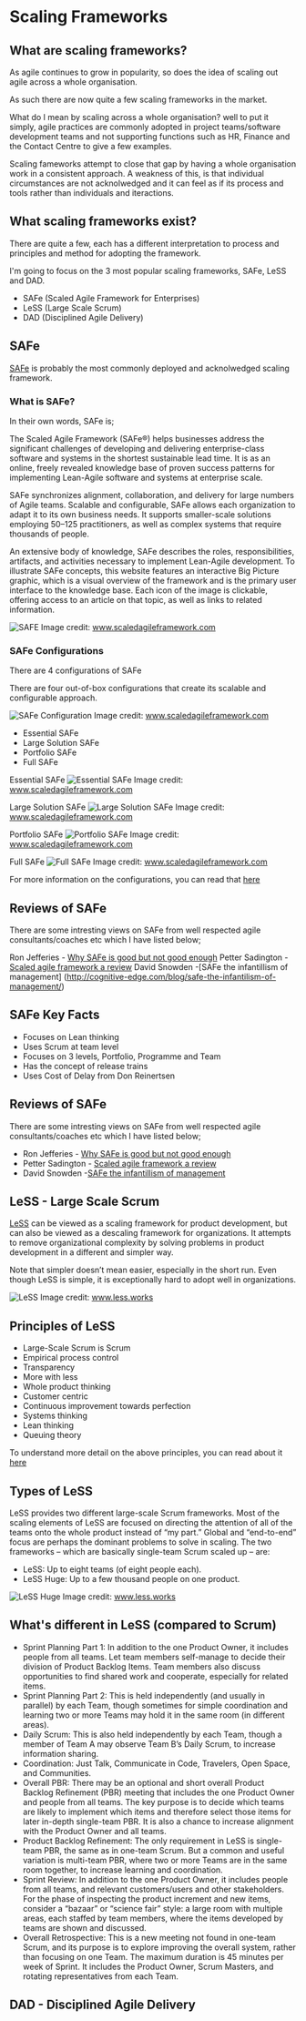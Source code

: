 # Scaling Frameworks

## What are scaling frameworks?

As agile continues to grow in popularity, so does the idea of scaling out agile across a whole organisation.

As such there are now quite a few scaling frameworks in the market.

What do I mean by scaling across a whole organisation? well to put it simply, agile practices are commonly adopted in project teams/software development teams and not supporting functions such as HR, Finance and the Contact Centre to give a few examples.

Scaling fameworks attempt to close that gap by having a whole organisation work in a consistent approach. A weakness of this, is that individual circumstances are not acknolwedged and it can feel as if its process and tools rather than individuals and iteractions.

## What scaling frameworks exist?

There are quite a few, each has a different interpretation to process and principles and method for adopting the framework.

I'm going to focus on the 3 most popular scaling frameworks, SAFe, LeSS and DAD.

- SAFe (Scaled Agile Framework for Enterprises)
- LeSS (Large Scale Scrum)
- DAD (Disciplined Agile Delivery)

## SAFe

[SAFe](http://www.scaledagileframework.com/) is probably the most commonly deployed and acknolwedged scaling framework.

### What is SAFe?

In their own words, SAFe is;

The Scaled Agile Framework (SAFe®) helps businesses address the significant challenges of developing and delivering enterprise-class software and systems in the shortest sustainable lead time. It is as an online, freely revealed knowledge base of proven success patterns for implementing Lean-Agile software and systems at enterprise scale. 

SAFe synchronizes alignment, collaboration, and delivery for large numbers of Agile teams. Scalable and configurable, SAFe allows each organization to adapt it to its own business needs. It supports smaller-scale solutions employing 50–125 practitioners, as well as complex systems that require thousands of people. 

An extensive body of knowledge, SAFe describes the roles, responsibilities, artifacts, and activities necessary to implement Lean-Agile development. To illustrate SAFe concepts, this website features an interactive Big Picture graphic, which is a visual overview of the framework and is the primary user interface to the knowledge base. Each icon of the image is clickable, offering access to an article on that topic, as well as links to related information.

![SAFE](./resources/SAFe.png)
Image credit: www.scaledagileframework.com

### SAFe Configurations 

There are 4 configurations of SAFe

There are four out-of-box configurations that create its scalable and configurable approach.

![SAFe Configuration](./resources/ConfigurableSAFe.png)
Image credit: www.scaledagileframework.com

- Essential SAFe 
- Large Solution SAFe
- Portfolio SAFe 
- Full SAFe

Essential SAFe
![Essential SAFe](./resources/EssentialSAFe.png) 
Image credit: www.scaledagileframework.com

Large Solution SAFe
![Large Solution SAFe](./resources/LargeSolutionSAFe.png)
Image credit: www.scaledagileframework.com

Portfolio SAFe 
![Portfolio SAFe](./resources/PortfolioSAFe.png)
Image credit: www.scaledagileframework.com

Full SAFe
![Full SAFe](./resources/FullSAfe.png)
Image credit: www.scaledagileframework.com

For more information on the configurations, you can read that [here](http://www.scaledagileframework.com/what-is-safe/)

## Reviews of SAFe

There are some intresting views on SAFe from well respected agile consultants/coaches etc which I have listed below;

Ron Jefferies - [Why SAFe is good but not good enough](http://xprogramming.com/articles/safe-good-but-not-good-enough/)
Petter Sadington - [Scaled agile framework a review](https://agilescout.com/scaled-agile-framework-safe-review/)
David Snowden -[SAFe the infantillism of management] (http://cognitive-edge.com/blog/safe-the-infantilism-of-management/)

## SAFe Key Facts

- Focuses on Lean thinking
- Uses Scrum at team level
- Focuses on 3 levels, Portfolio, Programme and Team
- Has the concept of release trains
- Uses Cost of Delay from Don Reinertsen

## Reviews of SAFe

There are some intresting views on SAFe from well respected agile consultants/coaches etc which I have listed below;

- Ron Jefferies - [Why SAFe is good but not good enough](http://xprogramming.com/articles/safe-good-but-not-good-enough/)
- Petter Sadington - [Scaled agile framework a review](https://agilescout.com/scaled-agile-framework-safe-review/)
- David Snowden -[SAFe the infantillism of management](http://cognitive-edge.com/blog/safe-the-infantilism-of-management/)

## LeSS - Large Scale Scrum

[LeSS](https://less.works/less/framework/index.html) can be viewed as a scaling framework for product development, but can also be viewed as a descaling framework for organizations. It attempts to remove organizational complexity by solving problems in product development in a different and simpler way. 

Note that simpler doesn’t mean easier, especially in the short run. Even though LeSS is simple, it is exceptionally hard to adopt well in organizations.

![LeSS](./resources/LeSS.png)
Image credit: www.less.works

## Principles of LeSS

- Large-Scale Scrum is Scrum
- Empirical process control
- Transparency
- More with less
- Whole product thinking
- Customer centric
- Continuous improvement towards perfection
- Systems thinking
- Lean thinking
- Queuing theory

To understand more detail on the above principles, you can read about it [here](https://less.works/less/principles/overview.html)

## Types of LeSS

LeSS provides two different large-scale Scrum frameworks. Most of the scaling elements of LeSS are focused on directing the attention of all of the teams onto the whole product instead of “my part.” Global and “end-to-end” focus are perhaps the dominant problems to solve in scaling. The two frameworks – which are basically single-team Scrum scaled up – are:

- LeSS: Up to eight teams (of eight people each).
- LeSS Huge: Up to a few thousand people on one product.

![LeSS Huge](./resources/LesSSHuge.png)
Image credit: www.less.works

## What's different in LeSS (compared to Scrum)

- Sprint Planning Part 1: In addition to the one Product Owner, it includes people from all teams. Let team members self-manage to decide their division of Product Backlog Items. Team members also discuss opportunities to find shared work and cooperate, especially for related items.
- Sprint Planning Part 2: This is held independently (and usually in parallel) by each Team, though sometimes for simple coordination and learning two or more Teams may hold it in the same room (in different areas).
- Daily Scrum: This is also held independently by each Team, though a member of Team A may observe Team B’s Daily Scrum, to increase information sharing.
- Coordination: Just Talk, Communicate in Code, Travelers, Open Space, and Communities.
- Overall PBR: There may be an optional and short overall Product Backlog Refinement (PBR) meeting that includes the one Product Owner and people from all teams. The key purpose is to decide which teams are likely to implement which items and therefore select those items for later in-depth single-team PBR. It is also a chance to increase alignment with the Product Owner and all teams.
- Product Backlog Refinement: The only requirement in LeSS is single-team PBR, the same as in one-team Scrum. But a common and useful variation is multi-team PBR, where two or more Teams are in the same room together, to increase learning and coordination.
- Sprint Review: In addition to the one Product Owner, it includes people from all teams, and relevant customers/users and other stakeholders. For the phase of inspecting the product increment and new items, consider a “bazaar” or “science fair” style: a large room with multiple areas, each staffed by team members, where the items developed by teams are shown and discussed.
- Overall Retrospective: This is a new meeting not found in one-team Scrum, and its purpose is to explore improving the overall system, rather than focusing on one Team. The maximum duration is 45 minutes per week of Sprint. It includes the Product Owner, Scrum Masters, and rotating representatives from each Team.

## DAD - Disciplined Agile Delivery
